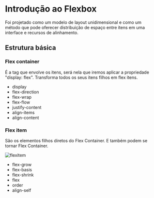 # Introdução ao Flexbox
Foi projetado como um modelo de layout unidimensional e como um método que pode oferecer distribuição de espaço entre itens em uma interface e recursos de alinhamento.

## Estrutura básica

### Flex container
É a tag que envolve os itens, será nela que iremos aplicar a propriedade "display: flex". Transforma todos os seus itens filhos em flex itens.

- display
- flex-direction
- flex-wrap
- flex-flow
- justify-content
- align-items
- align-content

### Flex item
São os elementos filhos diretos do Flex Container. E também podem se tornar Flex Container.

![flexitem](https://sharkcoder.com/files/article/flex1.png)

- flex-grow
- flex-basis
- flex-shrink
- flex
- order
- align-self